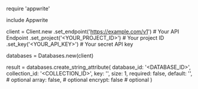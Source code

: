 require 'appwrite'

include Appwrite

client = Client.new
    .set_endpoint('https://example.com/v1') # Your API Endpoint
    .set_project('<YOUR_PROJECT_ID>') # Your project ID
    .set_key('<YOUR_API_KEY>') # Your secret API key

databases = Databases.new(client)

result = databases.create_string_attribute(
    database_id: '<DATABASE_ID>',
    collection_id: '<COLLECTION_ID>',
    key: '',
    size: 1,
    required: false,
    default: '<DEFAULT>', # optional
    array: false, # optional
    encrypt: false # optional
)
